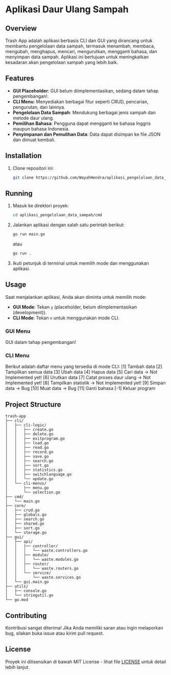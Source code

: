# Aplikasi Daur Ulang Sampah

## Overview
Trash App adalah aplikasi berbasis CLI dan GUI yang dirancang untuk membantu pengelolaan data sampah, termasuk menambah, membaca, mengubah, menghapus, mencari, mengurutkan, mengganti bahasa, dan menyimpan data sampah. Aplikasi ini bertujuan untuk meningkatkan kesadaran akan pengelolaan sampah yang lebih baik.

## Features
- **GUI Placeholder**: GUI belum diimplementasikan, sedang dalam tahap pengembangan!.
- **CLI Menu**: Menyediakan berbagai fitur seperti CRUD, pencarian, pengurutan, dan lainnya.
- **Pengelolaan Data Sampah**: Mendukung berbagai jenis sampah dan metode daur ulang.
- **Pemilihan Bahasa**: Pengguna dapat mengganti ke bahasa Inggris maupun bahasa Indonesia.
- **Penyimpanan dan Pemulihan Data**: Data dapat disimpan ke file JSON dan dimuat kembali.

## Installation
1. Clone repositori ini:
   ```bash
   git clone https://github.com/WayahHendra/aplikasi_pengelolaan_data_sampah.git
   ```

## Running
1. Masuk ke direktori proyek:
   ```bash
   cd aplikasi_pengelolaan_data_sampah/cmd
   ```

2. Jalankan aplikasi dengan salah satu perintah berikut:
   ```bash
   go run main.go
   ```
   atau
   ```bash
   go run .
   ```

3. Ikuti petunjuk di terminal untuk memilih mode dan menggunakan aplikasi.

## Usage
Saat menjalankan aplikasi, Anda akan diminta untuk memilih mode:
- **GUI Mode**: Tekan `y` (placeholder, belum diimplementasikan (development)).
- **CLI Mode**: Tekan `n` untuk menggunakan mode CLI.

### GUI Menu
GUI dalam tahap pengembangan!

### CLI Menu
Berikut adalah daftar menu yang tersedia di mode CLI:
[1] Tambah data
[2] Tampilkan semua data
[3] Ubah data
[4] Hapus data
[5] Cari data -> Not Implemented yet!
[6] Urutkan data
[7] Catat proses daur ulang -> Not Implemented yet!
[8] Tampilkan statistik -> Not Implemented yet!
[9] Simpan data -> Bug
[10] Muat data -> Bug
[11] Ganti bahasa
[-1] Keluar program

## Project Structure
```
trash-app
├── cli/
│   ├── cli-logic/
│   │   ├── create.go
│   │   ├── delete.go
│   │   ├── exitprogram.go
│   │   ├── load.go
│   │   ├── read.go
│   │   ├── record.go
│   │   ├── save.go
│   │   ├── search.go
│   │   ├── sort.go
│   │   ├── statistics.go
│   │   ├── switchlanguage.go
│   │   └── update.go
│   └── cli-menus/
│       ├── menu.go
│       └── selection.go
├── cmd/
│   └── main.go
├── core/
│   ├── crud.go
│   ├── globals.go
│   ├── search.go
│   ├── shared.go
│   ├── sort.go
│   └── storage.go
├── gui/
│   ├── api/
│   │   ├── controller/
│   │   │   └── waste.controllers.go
│   │   ├── module/
│   │   │   └── waste.modules.go
│   │   ├── router/
│   │   │   └── waste.routers.go
│   │   └── service/
│   │       └── waste.services.go
│   └── gui.main.go
├── utils/
│   ├── console.go
│   └── stringutil.go
└── go.mod
```

## Contributing
Kontribusi sangat diterima! Jika Anda memiliki saran atau ingin melaporkan bug, silakan buka issue atau kirim pull request.

## License
Proyek ini dilisensikan di bawah MIT License - lihat file [LICENSE](LICENSE) untuk detail lebih lanjut.
